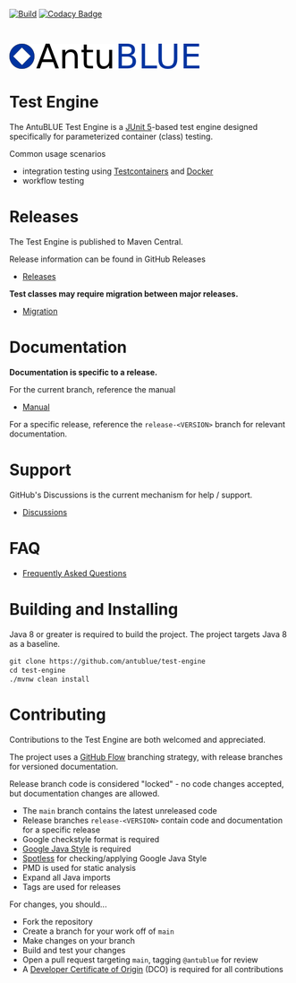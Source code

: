 [![Build](https://github.com/antublue/test-engine/actions/workflows/build.yml/badge.svg)](https://github.com/antublue/test-engine/actions/workflows/build.yml) [![Codacy Badge](https://app.codacy.com/project/badge/Grade/06036e5d592b46238f98025f297add26)](https://app.codacy.com/gh/antublue/test-engine/dashboard?utm_source=gh&utm_medium=referral&utm_content=&utm_campaign=Badge_grade)

<br/>

![AntuBLUE logo](assets/logo.png)

# Test Engine

The AntuBLUE Test Engine is a [JUnit 5](https://junit.org/junit5/)-based test engine designed specifically for parameterized container (class) testing.

Common usage scenarios

- integration testing using [Testcontainers](https://java.testcontainers.org/) and [Docker](https://www.docker.com/)
- workflow testing

# Releases

The Test Engine is published to Maven Central.

Release information can be found in GitHub Releases

- [Releases](https://github.com/antublue/test-engine/releases)

**Test classes may **require** migration between major releases.**

- [Migration](/MIGRATION.md)

# Documentation

**Documentation is specific to a release.**

For the current branch, reference the manual

- [Manual](MANUAL.md)

For a specific release, reference the `release-<VERSION>` branch for relevant documentation.

# Support

GitHub's Discussions is the current mechanism for help / support.

- [Discussions](https://github.com/antublue/test-engine/discussions)

# FAQ

- [Frequently Asked Questions](FAQ.md)

# Building and Installing

Java 8 or greater is required to build the project. The project targets Java 8 as a baseline.

```shell
git clone https://github.com/antublue/test-engine
cd test-engine
./mvnw clean install
```

# Contributing

Contributions to the Test Engine are both welcomed and appreciated.

The project uses a [GitHub Flow](https://docs.github.com/en/get-started/quickstart/github-flow) branching strategy, with release branches for versioned documentation.

Release branch code is considered "locked" - no code changes accepted, but documentation changes are allowed.

- The `main` branch contains the latest unreleased code
- Release branches `release-<VERSION>` contain code and documentation for a specific release
- Google checkstyle format is required
- [Google Java Style](https://google.github.io/styleguide/javaguide.html) is required
- [Spotless](https://github.com/diffplug/spotless) for checking/applying Google Java Style
- PMD is used for static analysis
- Expand all Java imports
- Tags are used for releases

For changes, you should...

- Fork the repository
- Create a branch for your work off of `main`
- Make changes on your branch
- Build and test your changes
- Open a pull request targeting `main`, tagging `@antublue` for review
- A [Developer Certificate of Origin](DCO.md) (DCO) is required for all contributions
